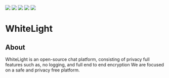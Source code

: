 ![](https://img.shields.io/badge/src-public-green) ![](https://img.shields.io/github/forks//WhiteLight-INC/WhiteLight/) ![](https://img.shields.io/github/stars/WhiteLight-INC/WhiteLight) ![](https://img.shields.io/github/issues/WhiteLight-INC/WhiteLight) ![](https://img.shields.io/twitter/follow/IrisDevTeam?style=social)

# WhiteLight

## About
WhiteLight is an open-source chat platform, consisting of privacy full features such as, no logging, and full end to end encryption
We are focused on a safe and privacy free platform.

